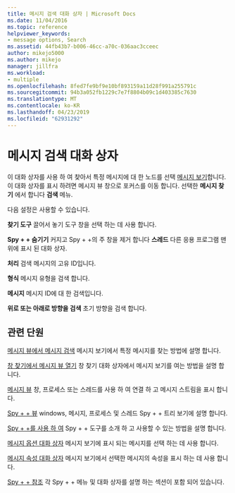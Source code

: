 ```yaml
---
title: 메시지 검색 대화 상자 | Microsoft Docs
ms.date: 11/04/2016
ms.topic: reference
helpviewer_keywords:
- message options, Search
ms.assetid: 44fb43b7-b006-46cc-a70c-036aac3cceec
author: mikejo5000
ms.author: mikejo
manager: jillfra
ms.workload:
- multiple
ms.openlocfilehash: 8fed7fe9bf9e10bf893159a11d28f991a255791c
ms.sourcegitcommit: 94b3a052fb1229c7e7f8804b09c1d403385c7630
ms.translationtype: MT
ms.contentlocale: ko-KR
ms.lasthandoff: 04/23/2019
ms.locfileid: "62931292"
---
```

# <a name="message-search-dialog-box"></a>메시지 검색 대화 상자
이 대화 상자를 사용 하 여 찾아서 특정 메시지에 대 한 노드를 선택 [메시지 보기](../debugger/messages-view.md)합니다. 이 대화 상자를 표시 하려면 메시지 뷰 창으로 포커스를 이동 합니다. 선택한 **메시지 찾기** 에서 합니다 **검색** 메뉴.

 다음 설정은 사용할 수 있습니다.

 **찾기 도구** 끌어서 놓기 도구 창을 선택 하는 데 사용 합니다.

 **Spy + + 숨기기** 커지고 Spy + +의 주 창을 제거 합니다 **스레드** 다른 응용 프로그램 맨 위에 표시 된 대화 상자.

 **처리** 검색 메시지의 고유 ID입니다.

 **형식** 메시지 유형을 검색 합니다.

 **메시지** 메시지 ID에 대 한 검색입니다.

 **위로 또는 아래로 방향을 검색** 초기 방향을 검색 합니다.

## <a name="related-sections"></a>관련 단원
 [메시지 뷰에서 메시지 검색](../debugger/how-to-search-for-a-message-in-messages-view.md) 메시지 보기에서 특정 메시지를 찾는 방법에 설명 합니다.

 [창 찾기에서 메시지 뷰 열기](../debugger/how-to-open-messages-view-from-find-window.md) 창 찾기 대화 상자에서 메시지 보기를 여는 방법을 설명 합니다.

 [메시지 뷰](../debugger/messages-view.md) 창, 프로세스 또는 스레드를 사용 하 여 연결 하 고 메시지 스트림을 표시 합니다.

 [Spy + + 뷰](../debugger/spy-increment-views.md) windows, 메시지, 프로세스 및 스레드 Spy + + 트리 보기에 설명 합니다.

 [Spy + +를 사용 하 여](../debugger/using-spy-increment.md) Spy + + 도구를 소개 하 고 사용할 수 있는 방법을 설명 합니다.

 [메시지 옵션 대화 상자](../debugger/message-options-dialog-box.md) 메시지 보기에 표시 되는 메시지를 선택 하는 데 사용 합니다.

 [메시지 속성 대화 상자](../debugger/message-properties-dialog-box.md) 메시지 보기에서 선택한 메시지의 속성을 표시 하는 데 사용 합니다.

 [Spy + + 참조](../debugger/spy-increment-reference.md) 각 Spy + + 메뉴 및 대화 상자를 설명 하는 섹션이 포함 되어 있습니다.